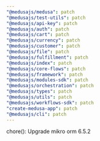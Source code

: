 ```yaml
---
"@medusajs/medusa": patch
"@medusajs/test-utils": patch
"@medusajs/api-key": patch
"@medusajs/auth": patch
"@medusajs/cart": patch
"@medusajs/currency": patch
"@medusajs/customer": patch
"@medusajs/file": patch
"@medusajs/fulfillment": patch
"@medusajs/index": patch
"@medusajs/core-flows": patch
"@medusajs/framework": patch
"@medusajs/modules-sdk": patch
"@medusajs/orchestration": patch
"@medusajs/types": patch
"@medusajs/utils": patch
"@medusajs/workflows-sdk": patch
"create-medusa-app": patch
"@medusajs/cli": patch
---
```


chore(): Upgrade mikro orm 6.5.2
